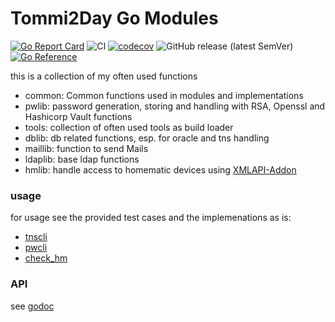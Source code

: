 # Tommi2Day Go Modules

[![Go Report Card](https://goreportcard.com/badge/github.com/tommi2day/gomodules)](https://goreportcard.com/report/github.com/tommi2day/gomodules) 
![CI](https://github.com/tommi2day/gomodules/actions/workflows/main.yml/badge.svg)
[![codecov](https://codecov.io/gh/Tommi2Day/gomodules/branch/main/graph/badge.svg?token=4KLVC3TT6A)](https://codecov.io/gh/Tommi2Day/gomodules)
![GitHub release (latest SemVer)](https://img.shields.io/github/v/release/tommi2day/gomodules)
[![Go Reference](https://pkg.go.dev/badge/github.com/tommi2day/gomodules.svg)](https://pkg.go.dev/github.com/tommi2day/gomodules)

this is a collection of my often used functions

- common: Common functions used in modules and implementations
- pwlib: password generation, storing and handling with RSA, Openssl and Hashicorp Vault functions
- tools: collection of often used tools as build loader
- dblib: db related functions, esp. for oracle and tns handling
- maillib: function to send Mails
- ldaplib: base ldap functions
- hmlib: handle access to homematic devices using [XMLAPI-Addon](https://github.com/homematic-community/XML-API)

### usage
for usage see the provided test cases and the implemenations as is:

- [tnscli](https://github.com/tommi2day/tnscli)
- [pwcli](https://github.com/tommi2day/pwcli)
- [check_hm](https://github.com/Tommi2Day/check_hm)

### API
see [godoc](https://pkg.go.dev/github.com/tommi2day/gomodules)
